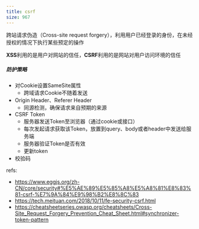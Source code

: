 ```yaml
---
title: csrf
size: 967
---
```

跨站请求伪造（Cross-site request forgery），利用用户已经登录的身份，在未经授权的情况下执行某些预定的操作

**XSS**利用的是用户对网站的信任，**CSRF**利用的是网站对用户访问环境的信任

##### 防护策略

- 对Cookie设置SameSite属性
	- 跨域请求Cookie不随着发送
- Origin Header、Referer Header
	- 同源检测，确保请求来自预期的来源
- CSRF Token
	- 服务器发送Token至浏览器（通过cookie或接口）
	- 每次发起请求获取该Token，放置到query、body或者header中发送给服务端
	- 服务器验证Token是否有效
	- 更新token
- 校验码


refs:
- https://www.eggjs.org/zh-CN/core/security#%E5%AE%89%E5%85%A8%E5%A8%81%E8%83%81-csrf-%E7%9A%84%E9%98%B2%E8%8C%83
- https://tech.meituan.com/2018/10/11/fe-security-csrf.html
- https://cheatsheetseries.owasp.org/cheatsheets/Cross-Site_Request_Forgery_Prevention_Cheat_Sheet.html#synchronizer-token-pattern

